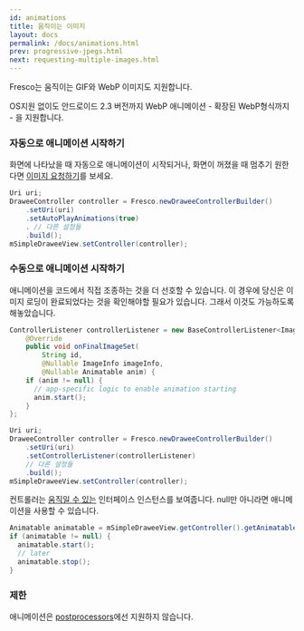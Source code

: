```yaml
---
id: animations
title: 움직이는 이미지
layout: docs
permalink: /docs/animations.html
prev: progressive-jpegs.html
next: requesting-multiple-images.html
---
```

Fresco는 움직이는 GIF와 WebP 이미지도 지원합니다.

OS지원 없이도 안드로이드 2.3 버전까지 WebP 애니메이션 - 확장된 WebP형식까지 - 을 지원합니다.

### 자동으로 애니메이션 시작하기

화면에 나타났을 때 자동으로 애니메이션이 시작되거나, 화면이 꺼졌을 때 멈추기 원한다면  [이미지 요청하기](image-requests.html)를 보세요.

```java
Uri uri;
DraweeController controller = Fresco.newDraweeControllerBuilder()
    .setUri(uri)
    .setAutoPlayAnimations(true)
    . // 다른 설정들
    .build();
mSimpleDraweeView.setController(controller);
```

### 수동으로 애니메이션 시작하기

애니메이션을 코드에서 직접 조종하는 것을 더 선호할 수 있습니다. 이 경우에 당신은 이미지 로딩이 완료되었다는 것을 확인해야할 필요가 있습니다. 그래서 이것도 가능하도록 해놓았습니다.

```java
ControllerListener controllerListener = new BaseControllerListener<ImageInfo>() {
    @Override
    public void onFinalImageSet(
        String id,
        @Nullable ImageInfo imageInfo,
        @Nullable Animatable anim) {
    if (anim != null) {
      // app-specific logic to enable animation starting
      anim.start();
    }
};

Uri uri;
DraweeController controller = Fresco.newDraweeControllerBuilder()
    .setUri(uri)
    .setControllerListener(controllerListener)
    // 다른 설정들
    .build();
mSimpleDraweeView.setController(controller);
```

컨트롤러는 [움직일 수 있는](http://developer.android.com/reference/android/graphics/drawable/Animatable.html) 인터페이스 인스턴스를 보여줍니다. null만 아니라면 애니메이션을 사용할 수 있습니다.

```java
Animatable animatable = mSimpleDraweeView.getController().getAnimatable();
if (animatable != null) {
  animatable.start();
  // later
  animatable.stop();
}
```

### 제한

애니메이션은 [postprocessors](modifying-image.html)에선 지원하지 않습니다.